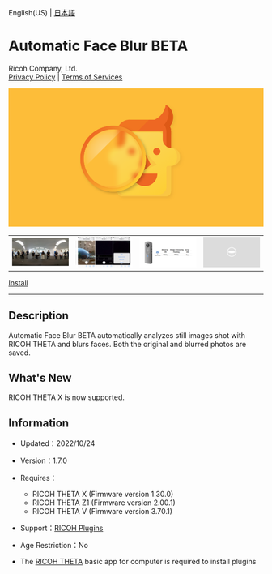 English(US) | [日本語](README.ja.md)

# Automatic Face Blur BETA
Ricoh Company, Ltd.  
[Privacy Policy](../../README.md#privacy-policy) | [Terms of Services](../../README.md#terms-of-services)

<div align="center">
 <img src="1.png">

 <table>
  <tr>
   <td><img src="2.png"></td>
   <td><img src="3.png"></td>
   <td><img src="4.png"></td>
   <td><img src="../../resources/common/img/noimg.png"></td>
  </tr>
 </table>
</div>

[Install](https://link.ricoh360.com/plugins/com.theta360.automaticfaceblur/apk)

***

## Description
Automatic Face Blur BETA automatically analyzes still images shot with RICOH THETA and blurs faces. Both the original and blurred photos are saved.

## What's New
RICOH THETA X is now supported.

## Information
  * Updated：2022/10/24
  * Version：1.7.0
  * Requires：
    * RICOH THETA X (Firmware version 1.30.0)
    * RICOH THETA Z1 (Firmware version 2.00.1)
    * RICOH THETA V (Firmware version 3.70.1)

  * Support：[RICOH Plugins](https://support.theta360.com/ja/)
  * Age Restriction：No

* The [RICOH THETA](https://theta360.com/ja/about/application/pc.html#app-detail-01) basic app for computer is required to install plugins

